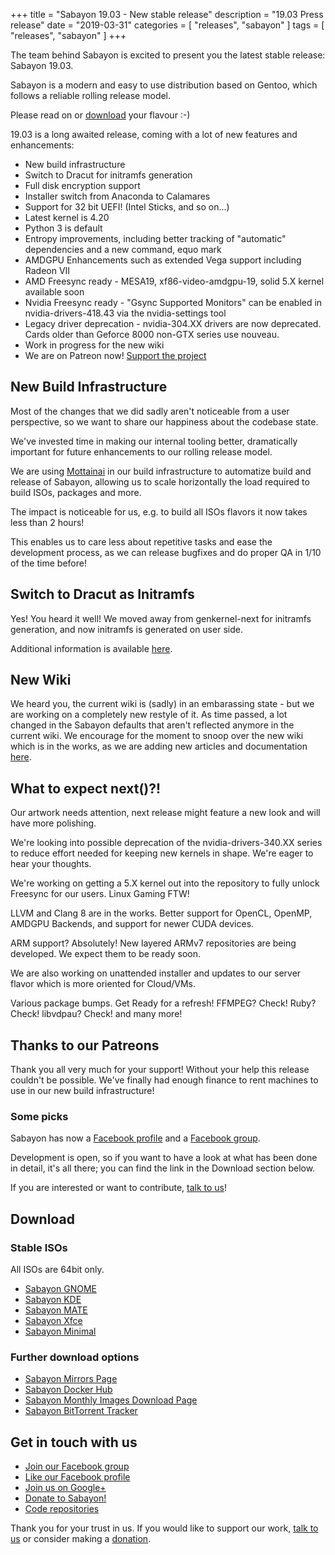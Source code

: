 +++
title = "Sabayon 19.03 - New stable release"
description = "19.03 Press release"
date = "2019-03-31"
categories = [ "releases", "sabayon" ]
tags = [
"releases",
"sabayon"
]
+++

The team behind Sabayon is excited to present you the latest stable release:
Sabayon 19.03.

Sabayon is a modern and easy to use distribution based on Gentoo,
which follows a reliable rolling release model.

Please read on or [download](/download/) your flavour :-)

19.03 is a long awaited release, coming with a lot of new features and enhancements:

- New build infrastructure
- Switch to Dracut for initramfs generation
- Full disk encryption support
- Installer switch from Anaconda to Calamares
- Support for 32 bit UEFI! (Intel Sticks, and so on...)
- Latest kernel is 4.20
- Python 3 is default
- Entropy improvements, including better tracking of "automatic" dependencies and a new command, equo mark
- AMDGPU Enhancements such as extended Vega support including Radeon VII
- AMD Freesync ready - MESA19, xf86-video-amdgpu-19, solid 5.X kernel available soon
- Nvidia Freesync ready - "Gsync Supported Monitors" can be enabled in nvidia-drivers-418.43 via the nvidia-settings tool
- Legacy driver deprecation - nvidia-304.XX drivers are now deprecated. Cards older than Geforce 8000 non-GTX series use nouveau.
- Work in progress for the new wiki
- We are on Patreon now! [Support the project](https://www.patreon.com/sabayon)


## New Build Infrastructure

Most of the changes that we did sadly aren't noticeable from a user perspective, so we want to share
our happiness about the codebase state.

We've invested time in making our internal tooling better, dramatically important for future enhancements to our rolling release model.

We are using [Mottainai](https://mottainaici.github.io/docs/) in our build infrastructure to automatize build and release
of Sabayon, allowing us to scale horizontally the load required to build ISOs, packages and more.

The impact is noticeable for us, e.g. to build all ISOs flavors it now takes less than 2 hours!

This enables us to care less about repetitive tasks and ease the development process, as we can release bugfixes and do proper QA in 
1/10 of the time before!


## Switch to Dracut as Initramfs

Yes! You heard it well! We moved away from genkernel-next for initramfs generation, and now initramfs is generated on user side.

Additional information is available [here](https://sabayon.github.io/wiki-next/articles/initramfs/).

## New Wiki

We heard you, the current wiki is (sadly) in an embarassing state - but we are working on a completely new restyle of it.
As time passed, a lot changed in the Sabayon defaults that aren't reflected anymore in the current wiki. We encourage for the moment
to snoop over the new wiki which is in the works, as we are adding new articles and documentation [here](https://sabayon.github.io/wiki-next/).


## What to expect next()?!
Our artwork needs attention, next release might feature a new look and will have more polishing.

We're looking into possible deprecation of the nvidia-drivers-340.XX series to reduce effort needed for keeping new kernels in shape. We're eager to hear your thoughts.

We're working on getting a 5.X kernel out into the repository to fully unlock Freesync for our users. Linux Gaming FTW!

LLVM and Clang 8 are in the works. Better support for OpenCL, OpenMP, AMDGPU Backends, and support for newer CUDA devices.

ARM support? Absolutely! New layered ARMv7 repositories are being developed. We expect them to be ready soon.

We are also working on unattended installer and updates to our server flavor which is more oriented for Cloud/VMs.

Various package bumps. Get Ready for a refresh! FFMPEG? Check! Ruby? Check! libvdpau? Check! and many more!


## Thanks to our Patreons

Thank you all very much for your support! Without your help this release couldn't be possible. 
We've finally had enough finance to rent machines to use in our new build infrastructure!


### Some picks

Sabayon has now a [Facebook profile](https://www.facebook.com/sabayon.linux)
and a [Facebook group](https://www.facebook.com/groups/36125411841).

Development is open, so if you want to have a look at what has been done in
detail, it's all there; you can find the link in the Download section below.

If you are interested or want to contribute, [talk to us](/chat/)!


## Download

### Stable ISOs

All ISOs are 64bit only.

* [Sabayon GNOME](http://dl.sabayon.org/stable/Sabayon_Linux_19.03_amd64_GNOME.iso)
* [Sabayon KDE](http://dl.sabayon.org/stable/Sabayon_Linux_19.03_amd64_KDE.iso)
* [Sabayon MATE](http://dl.sabayon.org/stable/Sabayon_Linux_19.03_amd64_MATE.iso)
* [Sabayon Xfce](http://dl.sabayon.org/stable/Sabayon_Linux_19.03_amd64_Xfce.iso)
* [Sabayon Minimal](http://dl.sabayon.org/stable/Sabayon_Linux_19.03_amd64_Minimal.iso)

### Further download options

* [Sabayon Mirrors Page](/mirrors/)
* [Sabayon Docker Hub](https://hub.docker.com/r/sabayon)
* [Sabayon Monthly Images Download Page](http://dl.sabayon.org/iso/monthly/monthly.html)
* [Sabayon BitTorrent Tracker](http://torrents.sabayon.org/)

## Get in touch with us

* [Join our Facebook group](https://www.facebook.com/groups/36125411841)
* [Like our Facebook profile](https://www.facebook.com/sabayon.linux)
* [Join us on Google+](https://plus.google.com/+sabayon)
* [Donate to Sabayon!](/donate/)
* [Code repositories](https://github.com/Sabayon/)

Thank you for your trust in us. If you would like to support our work,
[talk to us](/chat/) or consider making a [donation](/donate/).
